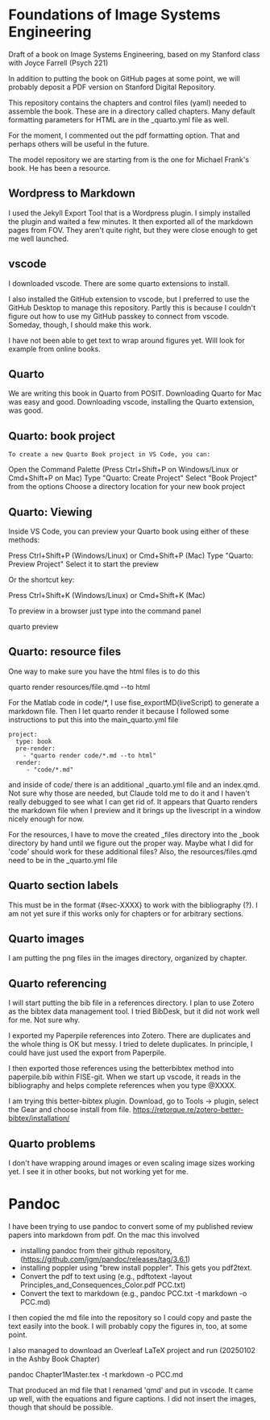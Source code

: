 # Foundations of Image Systems Engineering
Draft of a book on Image Systems Engineering, based on my Stanford class with Joyce Farrell (Psych 221)

In addition to putting the book on GitHub pages at some point, we will probably deposit a PDF version on Stanford Digital Repository.

This repository contains the chapters and control files (yaml) needed to assemble the book.  These are in a directory called chapters.
Many default formatting parameters for HTML are in the _quarto.yml file as well.

For the moment, I commented out the pdf formatting option.  That and perhaps others will be useful in the future.

The model repository we are starting from is the one for Michael Frank's book.  He has been a resource.

## Wordpress to Markdown
I used the Jekyll Export Tool that is a Wordpress plugin.  I simply installed the plugin and waited a few minutes.  It then exported all of the markdown pages from FOV.  They aren't quite right, but they were close enough to get me well launched.

## vscode
I downloaded vscode.  There are some quarto extensions to install.

I also installed the GitHub extension to vscode, but I preferred to use the GitHub Desktop to manage this repository.  Partly this is because I couldn't figure out how to use my GitHub passkey to connect from vscode.  Someday, though, I should make this work.

I have not been able to get text to wrap around figures yet.  Will look for example from online books.

## Quarto

We are writing this book in Quarto from POSIT.  Downloading Quarto for Mac was easy and good.  Downloading vscode, installing the Quarto extension, was good.  

## Quarto: book project

    To create a new Quarto Book project in VS Code, you can:

Open the Command Palette (Press Ctrl+Shift+P on Windows/Linux or Cmd+Shift+P on Mac)
Type "Quarto: Create Project"
Select "Book Project" from the options
Choose a directory location for your new book project

## Quarto:  Viewing

Inside VS Code, you can preview your Quarto book using either of these methods:

   Press Ctrl+Shift+P (Windows/Linux) or Cmd+Shift+P (Mac)
   Type "Quarto: Preview Project"
   Select it to start the preview

Or the shortcut key:

   Press Ctrl+Shift+K (Windows/Linux) or Cmd+Shift+K (Mac)

To preview in a browser just type into the command panel

   quarto preview

## Quarto: resource files

One way to make sure you have the html files is to do this

   quarto render resources/file.qmd --to html

For the Matlab code in code/*, I use fise_exportMD(liveScript) to generate a markdown file.  Then I let quarto render it because I followed some instructions to put this into the main_quarto.yml file 

```
project:
  type: book
  pre-render: 
    - "quarto render code/*.md --to html"
  render: 
     - "code/*.md"
```
  
and inside of code/ there is an additional _quarto.yml file and an index.qmd. Not sure why those are needed, but Claude told me to do it and I haven't really debugged to see what I can get rid of. It appears that Quarto renders the markdown file when I preview and it brings up the livescript in a window nicely enough for now.

For the resources, I have to move the created _files directory into the _book directory by hand until we figure out the proper way.  Maybe what I did for 'code' should work for these additional files?
Also, the resources/files.qmd need to be in the _quarto.yml file

## Quarto section labels

This must be in the format {#sec-XXXX} to work with the bibliography (?).  I am not yet sure if this works only for chapters or for arbitrary sections.

## Quarto images

I am putting the png files iin the images directory, organized by chapter.

## Quarto referencing

I will start putting the bib file in a references directory.  I plan to use Zotero as the bibtex data management tool.  I tried BibDesk, but it did not work well for me.  Not sure why.

I exported my Paperpile references into Zotero.  There are duplicates and the whole thing is OK but messy.  I tried to delete duplicates.  In principle, I could have just used the export from Paperpile.

I then exported those references using the betterbibtex method into paperpile.bib within FISE-git.  When we start up vscode, it reads in the bibliography and helps complete references when you type @XXXX.

I am trying this better-bibtex plugin.  Download, go to Tools -> plugin, select the Gear and choose install from file. https://retorque.re/zotero-better-bibtex/installation/

## Quarto problems

I don't have wrapping around images or even scaling image sizes working yet.  I see it in other books, but not working yet for me.

# Pandoc
I have been trying to use pandoc to convert some of my published review papers into markdown from pdf.  On the mac this involved 

* installing pandoc from their github repository, (https://github.com/jgm/pandoc/releases/tag/3.6.1)
* installing poppler using "brew install poppler".  This gets you pdf2text.
* Convert the pdf to text using (e.g., pdftotext -layout Principles_and_Consequences_Color.pdf PCC.txt)
* Convert the text to markdown (e.g., pandoc PCC.txt -t markdown -o PCC.md)

I then copied the md file into the repository so I could copy and paste the text easily into the book.
I will probably copy the figures in, too, at some point.
  
I also managed to download an Overleaf LaTeX project and run (20250102 in the Ashby Book Chapter)

  pandoc Chapter1Master.tex -t markdown -o PCC.md

That produced an md file that I renamed 'qmd' and put in vscode.  It came up well, with the equations and figure captions.  I did not insert the images, though that should be possible. 


